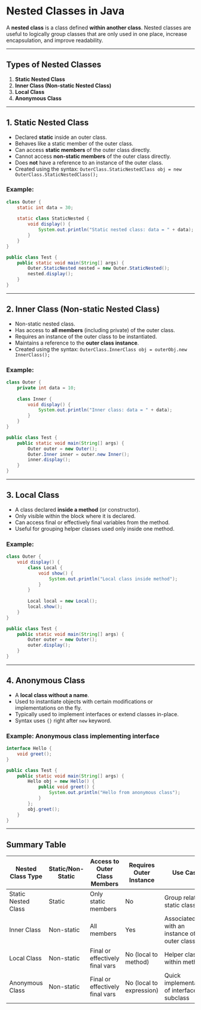 # Nested Classes in Java

A **nested class** is a class defined **within another class**. Nested classes are useful to logically group classes that are only used in one place, increase encapsulation, and improve readability.

---

## Types of Nested Classes

1. **Static Nested Class**
2. **Inner Class (Non-static Nested Class)**
3. **Local Class**
4. **Anonymous Class**

---

## 1. Static Nested Class

* Declared **static** inside an outer class.
* Behaves like a static member of the outer class.
* Can access **static members** of the outer class directly.
* Cannot access **non-static members** of the outer class directly.
* Does **not** have a reference to an instance of the outer class.
* Created using the syntax: `OuterClass.StaticNestedClass obj = new OuterClass.StaticNestedClass();`

### Example:

```java
class Outer {
    static int data = 30;
    
    static class StaticNested {
        void display() {
            System.out.println("Static nested class: data = " + data);
        }
    }
}

public class Test {
    public static void main(String[] args) {
        Outer.StaticNested nested = new Outer.StaticNested();
        nested.display();
    }
}
```

---

## 2. Inner Class (Non-static Nested Class)

* Non-static nested class.
* Has access to **all members** (including private) of the outer class.
* Requires an instance of the outer class to be instantiated.
* Maintains a reference to the **outer class instance**.
* Created using the syntax: `OuterClass.InnerClass obj = outerObj.new InnerClass();`

### Example:

```java
class Outer {
    private int data = 10;
    
    class Inner {
        void display() {
            System.out.println("Inner class: data = " + data);
        }
    }
}

public class Test {
    public static void main(String[] args) {
        Outer outer = new Outer();
        Outer.Inner inner = outer.new Inner();
        inner.display();
    }
}
```

---

## 3. Local Class

* A class declared **inside a method** (or constructor).
* Only visible within the block where it is declared.
* Can access final or effectively final variables from the method.
* Useful for grouping helper classes used only inside one method.

### Example:

```java
class Outer {
    void display() {
        class Local {
            void show() {
                System.out.println("Local class inside method");
            }
        }
        
        Local local = new Local();
        local.show();
    }
}

public class Test {
    public static void main(String[] args) {
        Outer outer = new Outer();
        outer.display();
    }
}
```

---

## 4. Anonymous Class

* A **local class without a name**.
* Used to instantiate objects with certain modifications or implementations on the fly.
* Typically used to implement interfaces or extend classes in-place.
* Syntax uses `{}` right after `new` keyword.

### Example: Anonymous class implementing interface

```java
interface Hello {
    void greet();
}

public class Test {
    public static void main(String[] args) {
        Hello obj = new Hello() {
            public void greet() {
                System.out.println("Hello from anonymous class");
            }
        };
        obj.greet();
    }
}
```

---

## Summary Table

| Nested Class Type   | Static/Non-Static | Access to Outer Class Members   | Requires Outer Instance  | Use Case                                      |
| ------------------- | ----------------- | ------------------------------- | ------------------------ | --------------------------------------------- |
| Static Nested Class | Static            | Only static members             | No                       | Group related static classes                  |
| Inner Class         | Non-static        | All members                     | Yes                      | Associated with an instance of outer class    |
| Local Class         | Non-static        | Final or effectively final vars | No (local to method)     | Helper classes within methods                 |
| Anonymous Class     | Non-static        | Final or effectively final vars | No (local to expression) | Quick implementation of interface or subclass |
